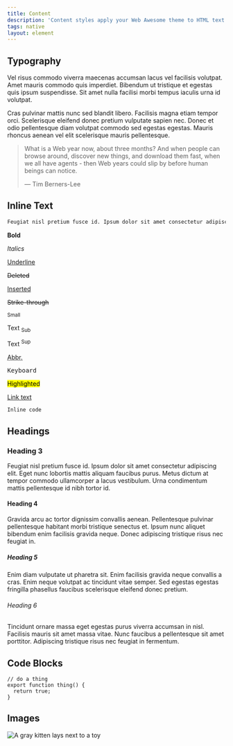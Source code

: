```yaml
---
title: Content
description: 'Content styles apply your Web Awesome theme to HTML text content, code, and images.'
tags: native
layout: element
---
```



## Typography

Vel risus commodo viverra maecenas accumsan lacus vel facilisis volutpat. Amet mauris commodo quis imperdiet. Bibendum ut tristique et egestas quis ipsum suspendisse. Sit amet nulla facilisi morbi tempus iaculis urna id volutpat.

Cras pulvinar mattis nunc sed blandit libero. Facilisis magna etiam tempor orci. Scelerisque eleifend donec pretium vulputate sapien nec. Donec et odio pellentesque diam volutpat commodo sed egestas egestas. Mauris rhoncus aenean vel elit scelerisque mauris pellentesque.

> What is a Web year now, about three months? And when people can browse around, discover new things, and download them fast, when we all have agents - then Web years could slip by before human beings can notice.
>
> — Tim Berners-Lee

## Inline Text

```html
Feugiat nisl pretium fusce id. Ipsum dolor sit amet consectetur adipiscing elit. Eget nunc lobortis mattis aliquam faucibus purus. Metus dictum at tempor commodo ullamcorper a lacus vestibulum. Urna condimentum mattis pellentesque id nibh tortor id.
```

<div class="two-columns">
  <p><strong>Bold</strong></p>
  <p><em>Italics</em></p>
  <p><u>Underline</u></p>
  <p><del>Deleted</del></p>
  <p><ins>Inserted</ins></p>
  <p><s>Strike-through</s></p>
  <p><small>Small</small></p>
  <p><span>Text <sub>Sub</sub></span></p>
  <p><span>Text <sup>Sup</sup></span></p>
  <p><abbr title="Abbreviation">Abbr.</abbr></p>
  <p><kbd>Keyboard</kbd></p>
  <p><mark>Highlighted</mark></p>
  <p><a href="#">Link text</a></p>
  <p><code>Inline code</code></p>
</div>

## Headings

### Heading 3

Feugiat nisl pretium fusce id. Ipsum dolor sit amet consectetur adipiscing elit. Eget nunc lobortis mattis aliquam faucibus purus. Metus dictum at tempor commodo ullamcorper a lacus vestibulum. Urna condimentum mattis pellentesque id nibh tortor id.

#### Heading 4

Gravida arcu ac tortor dignissim convallis aenean. Pellentesque pulvinar pellentesque habitant morbi tristique senectus et. Ipsum nunc aliquet bibendum enim facilisis gravida neque. Donec adipiscing tristique risus nec feugiat in.

##### Heading 5

Enim diam vulputate ut pharetra sit. Enim facilisis gravida neque convallis a cras. Enim neque volutpat ac tincidunt vitae semper. Sed egestas egestas fringilla phasellus faucibus scelerisque eleifend donec pretium.

###### Heading 6

Tincidunt ornare massa eget egestas purus viverra accumsan in nisl. Facilisis mauris sit amet massa vitae. Nunc faucibus a pellentesque sit amet porttitor. Adipiscing tristique risus nec feugiat in fermentum.


## Code Blocks

```
// do a thing
export function thing() {
  return true;
}
```

## Images

![A gray kitten lays next to a toy](https://images.unsplash.com/photo-1620196244888-d31ff5bbf163?q=80&w=1000&auto=format&fit=crop&ixlib=rb-4.0.3&ixid=M3wxMjA3fDB8MHxwaG90by1wYWdlfHx8fGVufDB8fHx8fA%3D%3D)
